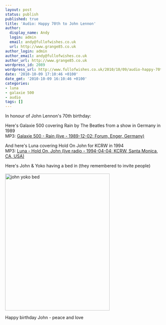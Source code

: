 ```yaml
---
layout: post
status: publish
published: true
title: 'Audio: Happy 70th to John Lennon'
author:
  display_name: Andy
  login: admin
  email: andy@fullofwishes.co.uk
  url: http://www.grange85.co.uk
author_login: admin
author_email: andy@fullofwishes.co.uk
author_url: http://www.grange85.co.uk
wordpress_id: 2089
wordpress_url: http://www.fullofwishes.co.uk/2010/10/09/audio-happy-70th-to-john-lennon/
date: '2010-10-09 17:10:46 +0100'
date_gmt: '2010-10-09 16:10:46 +0100'
categories:
- luna
- galaxie 500
- audio
tags: []
---
```

<div>In honour of John Lennon&#39;s 70th birthday:
<p />Here&#39;s Galaxie 500 covering Rain by The Beatles from a show in Germany in 1989<br />MP3: <a href="http://www.box.net/shared/pi064amf3s">Galaxie 500 - Rain (live - 1989-12-02: Forum, Enger, Germany)</a>
<p /> And here&#39;s Luna covering Hold On John for KCRW in 1994<br />MP3: <a href="http://www.box.net/shared/vorjdibxyy">Luna - Hold On, John (live radio - 1994-04-04: KCRW, Santa Monica, CA, USA)</a>
<p />Here&#39;s John &amp; Yoko having a bed in (they remembered to invite people)<br /> <br />
<a href="http://www.flickr.com/photos/31243053@N03/3381033468/" title="john yoko bed by wowwblog4, on Flickr"><img class="aligncenter" src="http://farm4.staticflickr.com/3539/3381033468_23588e1022.jpg" width="338" height="442" alt="john yoko bed"></a></p>
<p />Happy birthday John - peace and love   </div>

